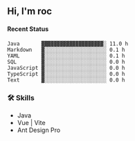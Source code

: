 ## Hi, I'm roc

<!--START_SECTION:waka-->
#### Recent Status

```text
Java       ▓▓▓▓▓▓▓▓▓▓▓▓▓▓▓▓▓▓▓▓░ 11.0 h
Markdown   ▓░░░░░░░░░░░░░░░░░░░░ 0.1 h
YAML       ▓░░░░░░░░░░░░░░░░░░░░ 0.1 h
SQL        ▓░░░░░░░░░░░░░░░░░░░░ 0.0 h
JavaScript ▓░░░░░░░░░░░░░░░░░░░░ 0.0 h
TypeScript ▓░░░░░░░░░░░░░░░░░░░░ 0.0 h
Text       ▓░░░░░░░░░░░░░░░░░░░░ 0.0 h
```
<!--END_SECTION:waka-->

### 🛠️ Skills
- Java
- Vue | Vite
- Ant Design Pro
